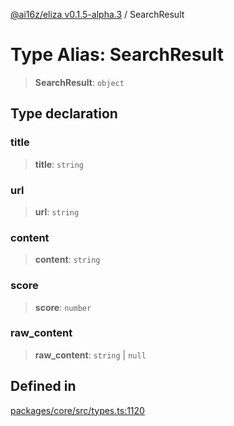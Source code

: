 [@ai16z/eliza v0.1.5-alpha.3](../index.md) / SearchResult

# Type Alias: SearchResult

> **SearchResult**: `object`

## Type declaration

### title

> **title**: `string`

### url

> **url**: `string`

### content

> **content**: `string`

### score

> **score**: `number`

### raw_content

> **raw_content**: `string` \| `null`

## Defined in

[packages/core/src/types.ts:1120](https://github.com/monilpat/eliza/blob/main/packages/core/src/types.ts#L1120)
